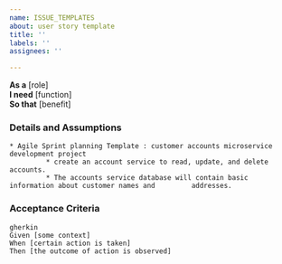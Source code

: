 ```yaml
---
name: ISSUE_TEMPLATES
about: user story template
title: ''
labels: ''
assignees: ''

---
```


**As a** [role]  
**I need** [function]  
**So that** [benefit]  
      
### Details and Assumptions
    * Agile Sprint planning Template : customer accounts microservice development project
             * create an account service to read, update, and delete accounts. 
             * The accounts service database will contain basic information about customer names and         addresses.

### Acceptance Criteria     
    gherkin 
    Given [some context]
    When [certain action is taken]
    Then [the outcome of action is observed]
